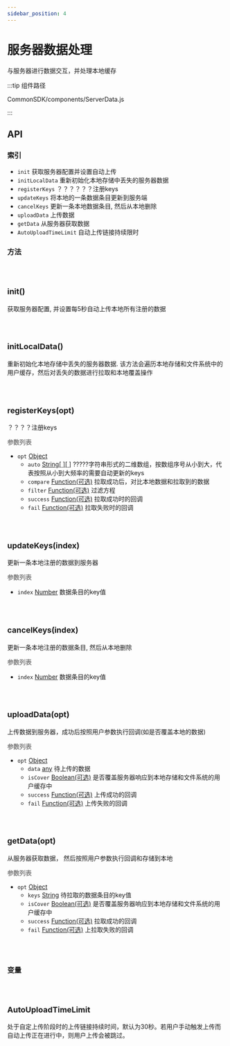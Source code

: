 ```yaml
---
sidebar_position: 4
---
```


# 服务器数据处理

与服务器进行数据交互，并处理本地缓存

:::tip 组件路径

CommonSDK/components/ServerData.js

:::

## API

### 索引

- `init`  获取服务器配置并设置自动上传
- `initLocalData` 重新初始化本地存储中丢失的服务器数据
- `registerKeys`  ？？？？？？注册keys
- `updateKeys` 将本地的一条数据条目更新到服务端
- `cancelKeys` 更新一条本地数据条目, 然后从本地删除
- `uploadData` 上传数据
- `getData` 从服务器获取数据
- `AutoUploadTimeLimit` 自动上传链接持续限时

### 方法

<br></br>

#### <font size="4">**init()**</font>

获取服务器配置, 并设置每5秒自动上传本地所有注册的数据

<br></br>

#### <font size="4">**initLocalData()**</font>

重新初始化本地存储中丢失的服务器数据. 该方法会遍历本地存储和文件系统中的用户缓存，然后对丢失的数据进行拉取和本地覆盖操作

<br></br>

#### <font size="4">**registerKeys(opt)**</font>

？？？？注册keys

<font color="gray">**参数列表**</font>

* `opt`  [Object ][Object] 
  * `auto` [String[ ][ ]][String] ?????字符串形式的二维数组，按数组序号从小到大，代表按照从小到大频率的需要自动更新的keys
  * `compare` [Function(可选)][Function] 拉取成功后，对比本地数据和拉取到的数据
  * `filter` [Function(可选)][Function]  过滤方程
  * `success`  [Function(可选)][Function] 拉取成功时的回调
  * `fail`  [Function(可选)][Function]  拉取失败时的回调

<br></br>

#### <font size="4">**updateKeys(index)**</font>

更新一条本地注册的数据到服务器

<font color="gray">**参数列表**</font>

* `index`  [Number][Number] 数据条目的key值

<br></br>

#### <font size="4">**cancelKeys(index)**</font>

更新一条本地注册的数据条目, 然后从本地删除

<font color="gray">**参数列表**</font>

* `index`  [Number][Number] 数据条目的key值

<br></br>

#### <font size="4">**uploadData(opt)**</font>

上传数据到服务器，成功后按照用户参数执行回调(如是否覆盖本地的数据)

<font color="gray">**参数列表**</font>

* `opt`  [Object ][Object] 
  * `data` [any][any] 待上传的数据
  * `isCover` [Boolean(可选)][Boolean] 是否覆盖服务器响应到本地存储和文件系统的用户缓存中
  * `success` [Function(可选)][Function] 上传成功的回调
  * `fail` [Function(可选)][Function] 上传失败的回调

<br></br>

#### <font size="4">**getData(opt)**</font>

从服务器获取数据， 然后按照用户参数执行回调和存储到本地

<font color="gray">**参数列表**</font>

* `opt`  [Object ][Object] 
  * `keys` [String][String] 待拉取的数据条目的key值
  * `isCover` [Boolean(可选)][Boolean] 是否覆盖服务器响应到本地存储和文件系统的用户缓存中
  * `success` [Function(可选)][Function] 拉取成功的回调
  * `fail` [Function(可选)][Function] 上拉取失败的回调

<br></br>

### 变量

<br></br>

#### <font size="4">**AutoUploadTimeLimit**</font>

处于自定上传阶段时的上传链接持续时间，默认为30秒。若用户手动触发上传而自动上传正在进行中，则用户上传会被跳过。



[any]: https://www.typescriptlang.org/docs/handbook/declaration-files/do-s-and-don-ts.html#any
[Object]: https://developer.mozilla.org/en-US/docs/Web/JavaScript/Reference/Global_Objects/Object
[String]: https://developer.mozilla.org/en-US/docs/Web/JavaScript/Reference/Global_Objects/String
[Function]: https://developer.mozilla.org/en-US/docs/Web/JavaScript/Reference/Global_Objects/Function
[Number]: https://developer.mozilla.org/en-US/docs/Web/JavaScript/Reference/Global_Objects/Number
[Boolean]: https://developer.mozilla.org/en-US/docs/Web/JavaScript/Reference/Global_Objects/Boolean
